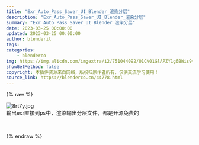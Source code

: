 ```yaml
---
title: "Exr_Auto_Pass_Saver_UI_Blender_渲染分层"
description: "Exr_Auto_Pass_Saver_UI_Blender_渲染分层"
summary: "Exr_Auto_Pass_Saver_UI_Blender_渲染分层"
date: 2023-03-25 00:00:00
updated: 2023-03-25 00:00:00
author: blenderit
tags: 
categories:
    - blenderco
img: https://img.alicdn.com/imgextra/i2/751044092/O1CN01GlAPZY1g6BWis94Xb_!!751044092.jpg
showGetMethod: false
copyright: 本插件资源来自网络，版权归原作者所有，仅供交流学习使用！
source_link: https://blenderco.cn/44778.html
---
```


{% raw %}
<p><img src="https://img.alicdn.com/imgextra/i2/751044092/O1CN01GlAPZY1g6BWis94Xb_!!751044092.jpg" alt="8rt7y.jpg "><br>
输出exr直接到ps中，渲染输出分层文件，都是开源免费的</p><p> </p>
<div style="display: none">blenderco</div>
{% endraw %}